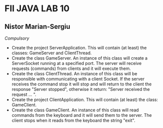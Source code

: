 # FII JAVA LAB 10
## Nistor Marian-Sergiu

*Compulsory*

- Create the project ServerApplication. This will contain (at least) the classes: GameServer and ClientThread.
- Create the class GameServer. An instance of this class will create a ServerSocket running at a specified port. The server will receive requests (commands) from clients and it will execute them.
- Create the class ClientThread. An instance of this class will be responsible with communicating with a client Socket. If the server receives the command stop it will stop and will return to the client the response
	"Server stopped", otherwise it return: "Server received the request ... ".
- Create the project ClientApplication. This will contain (at least) the class: GameClient.
- Create the class GameClient. An instance of this class will read commands from the keyboard and it will send them to the server. The client stops when it reads from the keyboard the string "exit".